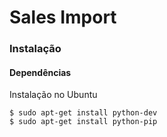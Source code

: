 Sales Import
========

### Instalação

#### Dependências

Instalação no Ubuntu

```
$ sudo apt-get install python-dev
$ sudo apt-get install python-pip
```

 



